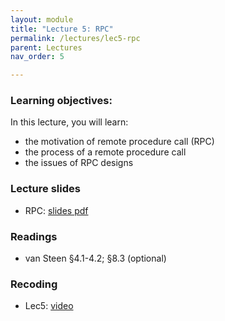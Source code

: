 ```yaml
---
layout: module
title: "Lecture 5: RPC"
permalink: /lectures/lec5-rpc
parent: Lectures
nav_order: 5

---
```


### Learning objectives:
In this lecture, you will learn:

* the motivation of remote procedure call (RPC)
* the process of a remote procedure call
* the issues of RPC designs


### Lecture slides

* RPC: [slides pdf](/cs4740-fall24/assets/docs/lec5-rpc.pdf)


### Readings

* van Steen §4.1-4.2; §8.3 (optional) 


### Recoding

* Lec5: [video](https://edstem.org/us/courses/65103/discussion/5292386)


